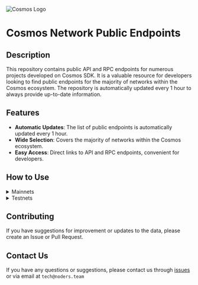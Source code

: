 ![Cosmos Logo](https://github.com/nodersteam/picture/blob/main/%D0%A1%D0%BD%D0%B8%D0%BC%D0%BE%D0%BA%20%D1%8D%D0%BA%D1%80%D0%B0%D0%BD%D0%B0%202023-07-19%20105624.png?raw=true)

# Cosmos Network Public Endpoints

## Description

This repository contains public API and RPC endpoints for numerous projects developed on Cosmos SDK. It is a valuable resource for developers looking to find public endpoints for the majority of networks within the Cosmos ecosystem. The repository is automatically updated every 1 hour to always provide up-to-date information.

## Features

- **Automatic Updates**: The list of public endpoints is automatically updated every 1 hour.
- **Wide Selection**: Covers the majority of networks within the Cosmos ecosystem.
- **Easy Access**: Direct links to API and RPC endpoints, convenient for developers.

## How to Use

<details>
  <summary>Mainnets</summary>
  
  Simply browse the mainnets section to find the public endpoints you need for main networks.

<!-- START_MAINNET -->
<details>
<summary>AssetMantle</summary>

- Moniker: **yieldmos-mantle-1**
- Latest block: **7028788**
- RPC: **65.108.235.36:18657**
- TxIndex: **on**

---

- Moniker: **yieldmos-mantle-1**
- Latest block: **7028788**
- RPC: **65.108.235.36:18657**
- TxIndex: **on**

---

- Moniker: **2xStake.com**
- Latest block: **7028788**
- RPC: **65.108.135.212:26657**
- TxIndex: **on**
- API: **65.108.135.212:1317**

---

- Moniker: **ECO Stake**
- Latest block: **7028788**
- RPC: **65.108.137.22:26657**
- TxIndex: **on**
- API: **65.108.137.22:1317**

---

- Moniker: **PBS**
- Latest block: **7028788**
- RPC: **62.171.182.242:23657**
- TxIndex: **on**
- API: **62.171.182.242:1313**

---

</details>

<details>
<summary>Bitsong</summary>

- Moniker: **RAMZES**
- Latest block: **12669047**
- RPC: **65.108.199.120:26657**
- TxIndex: **on**
- API: **65.108.199.120:1317**

---

- Moniker: **ProNodes**
- Latest block: **12669047**
- RPC: **65.108.238.163:26657**
- TxIndex: **on**
- API: **65.108.238.163:1317**

---

- Moniker: **cryptobtcbuyer**
- Latest block: **12669047**
- RPC: **185.252.232.74:26657**
- TxIndex: **off**
- API: **185.252.232.74:1317**

---

- Moniker: **freak12techno**
- Latest block: **12669047**
- RPC: **65.108.85.2:26657**
- TxIndex: **on**

---

- Moniker: **Stake&Relax Node**
- Latest block: **12669047**
- RPC: **109.123.242.163:50007**
- TxIndex: **on**

---

</details>

<details>
<summary>CosmosHub</summary>

- Moniker: **uGaenn-cosmos-relayer**
- Latest block: **16521708**
- RPC: **95.216.16.205:14957**
- TxIndex: **on**

---

- Moniker: **BRAND-cosmos-main**
- Latest block: **16521708**
- RPC: **85.10.197.58:14957**
- TxIndex: **on**

---

- Moniker: **gaia**
- Latest block: **16521708**
- RPC: **138.201.220.51:26677**
- TxIndex: **on**

---

- Moniker: **cbd8h63je8haklvb9770**
- Latest block: **16521708**
- RPC: **74.118.143.189:26657**
- TxIndex: **on**

---

- Moniker: **cbd91sc80fg04ahd7rmg**
- Latest block: **16521708**
- RPC: **204.16.241.207:26657**
- TxIndex: **on**

---

- Moniker: **aws-sgp-g3-atom**
- Latest block: **16521708**
- RPC: **18.138.176.63:26657**
- TxIndex: **on**
- API: **18.138.176.63:1317**

---

- Moniker: **o21bsao91**
- Latest block: **16521708**
- RPC: **95.216.114.244:26657**
- TxIndex: **off**

---

- Moniker: **jbn23dkmi3**
- Latest block: **16521708**
- RPC: **65.109.20.60:26657**
- TxIndex: **on**

---

- Moniker: **harry-smith**
- Latest block: **16521708**
- RPC: **65.21.94.45:47757**
- TxIndex: **on**
- API: **65.21.94.45:1327**

---

- Moniker: **LiverRaveN**
- Latest block: **16521708**
- RPC: **142.132.199.236:26657**
- TxIndex: **on**
- API: **142.132.199.236:1317**

---

- Moniker: **98hntjbunjvs**
- Latest block: **16521708**
- RPC: **93.159.130.8:26657**
- TxIndex: **on**

---

- Moniker: **s3**
- Latest block: **16521709**
- RPC: **178.18.249.59:26657**
- TxIndex: **on**

---

- Moniker: **DELIGHT**
- Latest block: **16521709**
- RPC: **158.247.202.33:26657**
- TxIndex: **on**

---

</details>

<details>
<summary>Meme</summary>

- Moniker: **AlxVoy**
- Latest block: **7135139**
- RPC: **65.109.28.177:26737**
- TxIndex: **off**

---

- Moniker: **AlxVoy**
- Latest block: **7135139**
- RPC: **65.109.28.177:26737**
- TxIndex: **off**

---

- Moniker: **entropic.nodes**
- Latest block: **7135139**
- RPC: **173.212.220.98:26657**
- TxIndex: **on**

---

- Moniker: **rpc5**
- Latest block: **7135139**
- RPC: **165.140.242.34:26657**
- TxIndex: **on**
- API: **165.140.242.34:1317**

---

- Moniker: **RPC4**
- Latest block: **7135139**
- RPC: **205.209.120.105:26657**
- TxIndex: **on**
- API: **205.209.120.105:1317**

---

- Moniker: **MEMEFoundation-hk**
- Latest block: **7135139**
- RPC: **103.19.25.140:26657**
- TxIndex: **on**
- API: **103.19.25.140:1317**

---

- Moniker: **rpc6**
- Latest block: **7135139**
- RPC: **103.19.25.141:26657**
- TxIndex: **on**
- API: **103.19.25.141:1317**

---

- Moniker: **yieldmos-meme**
- Latest block: **7135139**
- RPC: **65.109.35.50:27657**
- TxIndex: **on**

---

- Moniker: **yieldmos-meme**
- Latest block: **7135139**
- RPC: **65.109.35.50:27657**
- TxIndex: **on**

---

</details>

<details>
<summary>Sifchain</summary>

- Moniker: **vchain**
- Latest block: **13301821**
- RPC: **188.166.241.167:26657**
- TxIndex: **off**
- API: **188.166.241.167:1317**

---

- Moniker: **vchain**
- Latest block: **13301821**
- RPC: **188.166.241.167:26657**
- TxIndex: **off**
- API: **188.166.241.167:1317**

---

</details>

<details>
<summary>Archway</summary>

- Moniker: **ST-Server**
- Latest block: **564587**
- RPC: **65.108.75.174:44657**
- TxIndex: **on**

---

- Moniker: **Validatrium-rpc**
- Latest block: **564587**
- RPC: **135.181.58.28:27457**
- TxIndex: **on**

---

- Moniker: **L0vd.com | RPC**
- Latest block: **564587**
- RPC: **65.109.33.48:26657**
- TxIndex: **on**

---

- Moniker: **arcareade**
- Latest block: **564587**
- RPC: **5.9.23.47:26657**
- TxIndex: **on**
- API: **5.9.23.47:1317**

---

- Moniker: **jabbey**
- Latest block: **525000**
- RPC: **89.116.27.24:27257**
- TxIndex: **on**

---

- Moniker: **devenueee**
- Latest block: **564587**
- RPC: **131.153.202.81:54657**
- TxIndex: **off**
- API: **131.153.202.81:1317**

---

- Moniker: **arcallowance2kr**
- Latest block: **564587**
- RPC: **125.131.181.24:26657**
- TxIndex: **on**
- API: **125.131.181.24:1317**

---

- Moniker: **PBM**
- Latest block: **564587**
- RPC: **95.165.149.94:22657**
- TxIndex: **on**

---

- Moniker: **arcallowance1kr**
- Latest block: **564587**
- RPC: **125.131.181.23:26657**
- TxIndex: **on**
- API: **125.131.181.23:1317**

---

- Moniker: **UTSA_guide**
- Latest block: **564587**
- RPC: **174.138.180.190:56657**
- TxIndex: **on**
- API: **174.138.180.190:1327**

---

</details>

<details>
<summary>Canto</summary>

- Moniker: **node**
- Latest block: **5479104**
- RPC: **65.108.75.107:16657**
- TxIndex: **on**

---

- Moniker: **node**
- Latest block: **5479104**
- RPC: **65.108.141.109:16657**
- TxIndex: **on**
- API: **65.108.141.109:1317**

---

- Moniker: **MantiCore**
- Latest block: **0**
- RPC: **65.21.133.125:27657**
- TxIndex: **on**
- API: **65.21.133.125:1317**

---

- Moniker: **MantiCore**
- Latest block: **0**
- RPC: **65.21.133.125:27657**
- TxIndex: **on**
- API: **65.21.133.125:1317**

---

- Moniker: **moodman**
- Latest block: **5479104**
- RPC: **65.109.65.210:29657**
- TxIndex: **off**

---

- Moniker: **Cardex**
- Latest block: **5479104**
- RPC: **185.229.119.216:26657**
- TxIndex: **off**

---

- Moniker: **canto**
- Latest block: **5479104**
- RPC: **138.201.85.176:26677**
- TxIndex: **on**

---

- Moniker: **Cardex**
- Latest block: **5479104**
- RPC: **185.229.119.216:26657**
- TxIndex: **off**

---

- Moniker: **canto**
- Latest block: **5479104**
- RPC: **138.201.85.176:26677**
- TxIndex: **on**

---

- Moniker: **74891e7b0a7c**
- Latest block: **5479104**
- RPC: **142.93.47.206:26657**
- TxIndex: **on**

---

- Moniker: **node**
- Latest block: **5479104**
- RPC: **66.172.36.134:51657**
- TxIndex: **on**

---

- Moniker: **node**
- Latest block: **5479104**
- RPC: **66.172.36.136:51657**
- TxIndex: **on**

---

</details>

<details>
<summary>Cryptoorg</summary>

- Moniker: **BRAND-cryptocom-relayer**
- Latest block: **12935935**
- RPC: **5.9.99.172:20257**
- TxIndex: **on**

---

- Moniker: **scooby3**
- Latest block: **11945422**
- RPC: **75.119.135.156:26657**
- TxIndex: **on**

---

- Moniker: **yieldmos**
- Latest block: **12935935**
- RPC: **65.109.35.50:12657**
- TxIndex: **on**

---

- Moniker: **yieldmos**
- Latest block: **12935935**
- RPC: **65.109.35.50:12657**
- TxIndex: **on**

---

- Moniker: **Stakely**
- Latest block: **12935935**
- RPC: **65.108.142.81:26671**
- TxIndex: **on**
- API: **65.108.142.81:1321**

---

- Moniker: **UbikCapital**
- Latest block: **12935935**
- RPC: **161.97.115.61:26657**
- TxIndex: **off**

---

</details>

<details>
<summary>Injective</summary>

- Moniker: **BRAND-injective-relayer**
- Latest block: **41454227**
- RPC: **85.10.197.58:14357**
- TxIndex: **on**

---

- Moniker: **BRAND-injective-relayer**
- Latest block: **41454227**
- RPC: **85.10.197.58:14357**
- TxIndex: **on**

---

- Moniker: **BRAND-injective-relayer**
- Latest block: **41454227**
- RPC: **85.10.197.58:14357**
- TxIndex: **on**

---

- Moniker: **mainnet-staging-archival-node-0**
- Latest block: **41454227**
- RPC: **162.55.103.170:26657**
- TxIndex: **on**

---

- Moniker: **p2p-injective-2**
- Latest block: **41454227**
- RPC: **43.157.62.64:26657**
- TxIndex: **on**

---

- Moniker: **inj603000**
- Latest block: **41454227**
- RPC: **37.187.79.59:26657**
- TxIndex: **off**

---

- Moniker: **injective**
- Latest block: **41454227**
- RPC: **176.9.147.146:36657**
- TxIndex: **on**
- API: **176.9.147.146:1317**

---

- Moniker: **mainnet-products-0**
- Latest block: **41454227**
- RPC: **15.235.87.154:26657**
- TxIndex: **on**

---

- Moniker: **tienthuattoan**
- Latest block: **41453867**
- RPC: **209.182.237.121:26657**
- TxIndex: **off**

---

- Moniker: **mainnet-products-1**
- Latest block: **41454227**
- RPC: **57.128.74.138:26657**
- TxIndex: **on**

---

- Moniker: **injective**
- Latest block: **41454227**
- RPC: **198.244.179.173:26657**
- TxIndex: **on**

---

- Moniker: **injective**
- Latest block: **41454227**
- RPC: **15.235.86.222:26657**
- TxIndex: **on**

---

- Moniker: **mainnet-node-2**
- Latest block: **41454227**
- RPC: **15.204.208.167:26657**
- TxIndex: **on**

---

- Moniker: **injective**
- Latest block: **41454227**
- RPC: **15.204.206.127:26657**
- TxIndex: **on**

---

- Moniker: **injective**
- Latest block: **41454227**
- RPC: **15.204.206.103:26657**
- TxIndex: **on**

---

- Moniker: **injective**
- Latest block: **41454227**
- RPC: **148.113.153.117:26657**
- TxIndex: **on**

---

- Moniker: **injective**
- Latest block: **41454227**
- RPC: **148.113.153.117:26657**
- TxIndex: **on**

---

- Moniker: **injective**
- Latest block: **39541080**
- RPC: **23.88.5.151:26657**
- TxIndex: **on**

---

- Moniker: **mainnet-node-3**
- Latest block: **41454227**
- RPC: **51.81.221.159:26657**
- TxIndex: **on**

---

</details>

<details>
<summary>Lum</summary>

- Moniker: **ELZ-02**
- Latest block: **8785969**
- RPC: **176.57.150.227:26657**
- TxIndex: **off**

---

- Moniker: **sentry-1**
- Latest block: **8785969**
- RPC: **51.15.142.113:26657**
- TxIndex: **off**

---

- Moniker: **sentry-0**
- Latest block: **8785969**
- RPC: **163.172.173.147:26657**
- TxIndex: **off**

---

- Moniker: **public-node-0**
- Latest block: **8785969**
- RPC: **51.158.111.136:26657**
- TxIndex: **on**
- API: **51.158.111.136:1317**

---

- Moniker: **public-node-1**
- Latest block: **8785969**
- RPC: **212.47.250.217:26657**
- TxIndex: **on**
- API: **212.47.250.217:1317**

---

</details>

<details>
<summary>Nois</summary>

- Moniker: **Nodejumper**
- Latest block: **4965897**
- RPC: **65.109.95.26:27657**
- TxIndex: **on**

---

- Moniker: **L0vd.com | RPC**
- Latest block: **4965897**
- RPC: **65.109.33.48:13657**
- TxIndex: **on**

---

- Moniker: **STAVR**
- Latest block: **4965897**
- RPC: **65.109.92.240:40137**
- TxIndex: **on**

---

- Moniker: **NakoTurk**
- Latest block: **4965897**
- RPC: **31.220.87.206:51657**
- TxIndex: **on**

---

- Moniker: **STAVR-Service**
- Latest block: **4964810**
- RPC: **88.99.164.158:40137**
- TxIndex: **on**
- API: **88.99.164.158:1317**

---

- Moniker: **Except**
- Latest block: **4965897**
- RPC: **5.189.157.124:21657**
- TxIndex: **off**

---

- Moniker: **terlia**
- Latest block: **4965897**
- RPC: **88.198.18.88:32657**
- TxIndex: **on**

---

- Moniker: **nodera**
- Latest block: **4965897**
- RPC: **136.243.147.235:32657**
- TxIndex: **on**

---

- Moniker: **MAHOF**
- Latest block: **4965897**
- RPC: **95.70.184.178:29657**
- TxIndex: **on**

---

- Moniker: **MAHOF**
- Latest block: **4965897**
- RPC: **95.70.184.178:29657**
- TxIndex: **on**

---

- Moniker: **UTSA_guide**
- Latest block: **4965897**
- RPC: **174.138.180.190:61457**
- TxIndex: **on**
- API: **174.138.180.190:1317**

---

- Moniker: **linamr**
- Latest block: **4965897**
- RPC: **51.79.77.103:36657**
- TxIndex: **on**

---

</details>

<details>
<summary>Osmosis</summary>

- Moniker: **AlxVoy**
- Latest block: **10942569**
- RPC: **65.109.93.152:38657**
- TxIndex: **on**

---

- Moniker: **STAVR-IBC**
- Latest block: **10942569**
- RPC: **65.108.230.113:26657**
- TxIndex: **on**
- API: **65.108.230.113:1317**

---

- Moniker: **rebot-bada**
- Latest block: **10942569**
- RPC: **65.108.204.56:26657**
- TxIndex: **on**
- API: **65.108.204.56:1317**

---

- Moniker: **STAVR-IBC**
- Latest block: **10942569**
- RPC: **65.108.230.113:26657**
- TxIndex: **on**
- API: **65.108.230.113:1317**

---

- Moniker: **BRAND-osmosis-relayer**
- Latest block: **10942569**
- RPC: **85.10.197.58:12557**
- TxIndex: **on**

---

- Moniker: **Blackhox**
- Latest block: **10942569**
- RPC: **142.132.248.253:27657**
- TxIndex: **on**

---

- Moniker: **RAMZES**
- Latest block: **10942016**
- RPC: **80.76.43.63:26657**
- TxIndex: **on**
- API: **80.76.43.63:1317**

---

- Moniker: **sssssssssssssssss4**
- Latest block: **10942569**
- RPC: **144.76.82.52:26657**
- TxIndex: **on**
- API: **144.76.82.52:1317**

---

- Moniker: **cbmk93o0ivsupsnju960**
- Latest block: **10942569**
- RPC: **141.98.217.102:26657**
- TxIndex: **on**

---

- Moniker: **cbmk93o0ivsupsnju960**
- Latest block: **10942569**
- RPC: **141.98.217.102:26657**
- TxIndex: **on**

---

- Moniker: **osmorpc**
- Latest block: **10942569**
- RPC: **193.34.212.166:27657**
- TxIndex: **on**
- API: **193.34.212.166:1317**

---

- Moniker: **cryptech**
- Latest block: **10942569**
- RPC: **185.144.99.37:26657**
- TxIndex: **on**

---

- Moniker: **cbmk8mg0ivsupsnju950**
- Latest block: **10942569**
- RPC: **141.98.219.104:26657**
- TxIndex: **on**

---

- Moniker: **cbmk8mg0ivsupsnju950**
- Latest block: **10942569**
- RPC: **141.98.219.104:26657**
- TxIndex: **on**

---

- Moniker: **mahof**
- Latest block: **10942569**
- RPC: **207.244.232.190:26657**
- TxIndex: **on**

---

- Moniker: **node**
- Latest block: **10942569**
- RPC: **66.172.36.139:36657**
- TxIndex: **on**

---

- Moniker: **node**
- Latest block: **10942569**
- RPC: **66.172.36.140:36657**
- TxIndex: **on**

---

- Moniker: **test**
- Latest block: **6246000**
- RPC: **23.82.88.133:26657**
- TxIndex: **on**

---

- Moniker: **Staketab-snap**
- Latest block: **10942569**
- RPC: **65.21.91.99:16957**
- TxIndex: **off**
- API: **65.21.91.99:1318**

---

- Moniker: **osmosis**
- Latest block: **10937645**
- RPC: **65.109.20.216:26657**
- TxIndex: **on**
- API: **65.109.20.216:1317**

---

- Moniker: **osmosis**
- Latest block: **10937645**
- RPC: **65.109.20.216:26657**
- TxIndex: **on**
- API: **65.109.20.216:1317**

---

- Moniker: **osmosis**
- Latest block: **10937645**
- RPC: **65.109.20.216:26657**
- TxIndex: **on**
- API: **65.109.20.216:1317**

---

- Moniker: **xxxxxxxxxxxxxxxxxxx**
- Latest block: **10942569**
- RPC: **65.108.142.81:26680**
- TxIndex: **on**
- API: **65.108.142.81:1321**

---

- Moniker: **node**
- Latest block: **10942569**
- RPC: **176.9.158.219:41057**
- TxIndex: **on**

---

- Moniker: **LiveRaveN**
- Latest block: **10942569**
- RPC: **142.132.199.236:28657**
- TxIndex: **on**
- API: **142.132.199.236:1317**

---

- Moniker: **node**
- Latest block: **10942569**
- RPC: **100.26.5.185:26657**
- TxIndex: **on**
- API: **100.26.5.185:1317**

---

- Moniker: **AutonomyNetwork**
- Latest block: **10942569**
- RPC: **13.250.19.234:26657**
- TxIndex: **on**
- API: **13.250.19.234:1317**

---

- Moniker: **osmosis-archive-osmosis-1-a**
- Latest block: **10942569**
- RPC: **15.164.13.43:26657**
- TxIndex: **on**
- API: **15.164.13.43:1317**

---

- Moniker: **osmosis-archive-osmosis-1-a**
- Latest block: **10942569**
- RPC: **15.164.13.43:26657**
- TxIndex: **on**
- API: **15.164.13.43:1317**

---

</details>

<details>
<summary>Teritori</summary>

- Moniker: **AlxVoy**
- Latest block: **4653663**
- RPC: **65.109.93.152:26797**
- TxIndex: **on**

---

- Moniker: **node**
- Latest block: **4653663**
- RPC: **65.108.75.107:15657**
- TxIndex: **on**

---

- Moniker: **node**
- Latest block: **4653663**
- RPC: **65.108.141.109:15657**
- TxIndex: **on**
- API: **65.108.141.109:1317**

---

- Moniker: **Hermes**
- Latest block: **4653663**
- RPC: **65.108.70.119:27657**
- TxIndex: **on**

---

- Moniker: **geonodes**
- Latest block: **4653663**
- RPC: **75.119.146.181:19657**
- TxIndex: **on**

---

- Moniker: **cyberG**
- Latest block: **4653663**
- RPC: **141.95.65.26:27737**
- TxIndex: **off**

---

- Moniker: **chaos-01**
- Latest block: **4653663**
- RPC: **54.36.62.225:13657**
- TxIndex: **on**

---

- Moniker: **UTSA_guide**
- Latest block: **4653663**
- RPC: **174.138.180.190:36657**
- TxIndex: **on**
- API: **174.138.180.190:1317**

---

</details>

<details>
<summary>Empower</summary>

- Moniker: **STAVR-Service**
- Latest block: **678393**
- RPC: **65.108.230.113:22057**
- TxIndex: **on**
- API: **65.108.230.113:1317**

---

- Moniker: **STAVR-Service**
- Latest block: **678393**
- RPC: **65.108.230.113:22057**
- TxIndex: **on**
- API: **65.108.230.113:1317**

---

- Moniker: **Validatrium-rpc**
- Latest block: **678393**
- RPC: **135.181.58.28:22357**
- TxIndex: **on**

---

- Moniker: **yldmsempower**
- Latest block: **678393**
- RPC: **142.132.157.153:17457**
- TxIndex: **on**

---

- Moniker: **Sr20de**
- Latest block: **678393**
- RPC: **130.255.170.151:36657**
- TxIndex: **off**

---

- Moniker: **Moonbridge**
- Latest block: **678393**
- RPC: **95.214.52.157:15157**
- TxIndex: **off**

---

- Moniker: **BonyNode**
- Latest block: **678393**
- RPC: **185.188.249.46:16657**
- TxIndex: **off**

---

- Moniker: **BlockHunt**
- Latest block: **678393**
- RPC: **195.3.223.182:15257**
- TxIndex: **off**

---

- Moniker: **ams-rpc**
- Latest block: **678393**
- RPC: **161.97.82.203:31657**
- TxIndex: **on**
- API: **161.97.82.203:1319**

---

- Moniker: **node**
- Latest block: **678393**
- RPC: **62.210.173.13:26657**
- TxIndex: **on**
- API: **62.210.173.13:1317**

---

</details>

<details>
<summary>Evmos</summary>

- Moniker: **evmos-node**
- Latest block: **15174430**
- RPC: **65.108.14.79:26657**
- TxIndex: **on**
- API: **65.108.14.79:1317**

---

- Moniker: **BRAND-evmos-relayer**
- Latest block: **15138725**
- RPC: **213.239.213.142:13457**
- TxIndex: **on**

---

- Moniker: **bd-evmos-mainnet-state-sync-eu-01**
- Latest block: **15174430**
- RPC: **74.118.143.77:26657**
- TxIndex: **on**

---

- Moniker: **ams**
- Latest block: **15168856**
- RPC: **185.16.38.122:16657**
- TxIndex: **off**

---

- Moniker: **bd-evmos-mainnet-state-sync-eu-01**
- Latest block: **15174430**
- RPC: **74.118.143.77:26657**
- TxIndex: **on**

---

- Moniker: **SWU**
- Latest block: **15174430**
- RPC: **5.9.87.216:45557**
- TxIndex: **on**
- API: **5.9.87.216:1311**

---

- Moniker: **bd-evmos-mainnet-state-sync-us-01**
- Latest block: **15174430**
- RPC: **204.16.242.187:26657**
- TxIndex: **on**

---

- Moniker: **bhcreovh**
- Latest block: **15174430**
- RPC: **135.125.189.180:26657**
- TxIndex: **on**
- API: **135.125.189.180:1317**

---

- Moniker: **tedycrpto**
- Latest block: **15174430**
- RPC: **146.59.252.208:26657**
- TxIndex: **on**
- API: **146.59.252.208:1317**

---

- Moniker: **mefn1**
- Latest block: **15174430**
- RPC: **62.171.184.44:26657**
- TxIndex: **on**
- API: **62.171.184.44:1317**

---

- Moniker: **tedycrpto**
- Latest block: **15174430**
- RPC: **146.59.252.208:26657**
- TxIndex: **on**
- API: **146.59.252.208:1317**

---

- Moniker: **Validatus**
- Latest block: **15093586**
- RPC: **85.239.233.59:2001**
- TxIndex: **off**

---

</details>

<details>
<summary>Gitopia</summary>

- Moniker: **STAVR-Service**
- Latest block: **4269713**
- RPC: **65.108.230.113:51057**
- TxIndex: **off**
- API: **65.108.230.113:1317**

---

- Moniker: **L0vd.com | RPC**
- Latest block: **4269713**
- RPC: **65.109.33.48:22657**
- TxIndex: **on**

---

- Moniker: **tarabukinivan**
- Latest block: **4269713**
- RPC: **188.40.106.246:60557**
- TxIndex: **off**

---

- Moniker: **UTSA_guide**
- Latest block: **4269713**
- RPC: **174.138.180.190:46657**
- TxIndex: **on**
- API: **174.138.180.190:1327**

---

- Moniker: **archebald**
- Latest block: **4269713**
- RPC: **5.161.227.108:26657**
- TxIndex: **off**

---

- Moniker: **archebald**
- Latest block: **4269713**
- RPC: **5.161.227.108:26657**
- TxIndex: **off**

---

</details>

<details>
<summary>MarsProtocol</summary>

- Moniker: **witval**
- Latest block: **2850455**
- RPC: **159.223.55.135:26657**
- TxIndex: **on**

---

</details>

<details>
<summary>Migaloo</summary>

- Moniker: **USArmy**
- Latest block: **2682887**
- RPC: **51.89.155.2:23657**
- TxIndex: **on**
- API: **51.89.155.2:1317**

---

- Moniker: **ww-archive**
- Latest block: **2682887**
- RPC: **23.227.185.210:26657**
- TxIndex: **on**
- API: **23.227.185.210:1317**

---

- Moniker: **wpsprim**
- Latest block: **2682887**
- RPC: **116.202.143.93:26657**
- TxIndex: **on**
- API: **116.202.143.93:1317**

---

</details>

<details>
<summary>Nolus</summary>

- Moniker: **RAMZES**
- Latest block: **1190683**
- RPC: **65.108.199.120:35457**
- TxIndex: **on**
- API: **65.108.199.120:1327**

---

- Moniker: **BRAND-nolus-relayer**
- Latest block: **1190683**
- RPC: **5.9.99.172:19757**
- TxIndex: **on**

---

</details>

<details>
<summary>ComposableFinance</summary>

- Moniker: **L0vd.com | RPC**
- Latest block: **995765**
- RPC: **65.109.33.48:23657**
- TxIndex: **on**

---

- Moniker: **L0vd.com**
- Latest block: **995765**
- RPC: **95.216.39.183:10657**
- TxIndex: **on**
- API: **95.216.39.183:1317**

---

- Moniker: **Kyn**
- Latest block: **995765**
- RPC: **5.9.61.78:14657**
- TxIndex: **on**

---

- Moniker: **Moonbridge**
- Latest block: **995765**
- RPC: **95.214.52.157:15057**
- TxIndex: **off**

---

- Moniker: **Sr20de**
- Latest block: **995765**
- RPC: **46.17.250.43:46657**
- TxIndex: **on**

---

- Moniker: **Kynraze**
- Latest block: **995765**
- RPC: **192.99.160.197:14657**
- TxIndex: **off**
- API: **192.99.160.197:1317**

---

- Moniker: **kjgno2uht93**
- Latest block: **995765**
- RPC: **93.159.130.4:36657**
- TxIndex: **on**

---

- Moniker: **tRDM**
- Latest block: **995765**
- RPC: **88.198.18.88:40657**
- TxIndex: **on**

---

</details>

<details>
<summary>GravityBridge</summary>

- Moniker: **Pro-Nodes_RPC**
- Latest block: **8007482**
- RPC: **135.181.73.170:26857**
- TxIndex: **on**

---

- Moniker: **BRAND-gravity-relayer**
- Latest block: **8007482**
- RPC: **213.239.213.142:14257**
- TxIndex: **on**

---

- Moniker: **BRAND-gravity-relayer**
- Latest block: **8007482**
- RPC: **213.239.213.142:14257**
- TxIndex: **on**

---

- Moniker: **amhost-2**
- Latest block: **8007482**
- RPC: **93.186.201.171:26657**
- TxIndex: **on**

---

- Moniker: **vmi880266.contaboserver.net**
- Latest block: **8007482**
- RPC: **194.147.58.224:26657**
- TxIndex: **on**

---

- Moniker: **amhost | seed node 01**
- Latest block: **8003673**
- RPC: **95.211.103.175:26657**
- TxIndex: **off**

---

- Moniker: **node**
- Latest block: **8007482**
- RPC: **5.9.106.214:26657**
- TxIndex: **on**
- API: **5.9.106.214:1317**

---

- Moniker: **3ventures.io | autocompound via reStake**
- Latest block: **8007482**
- RPC: **173.249.41.78:26657**
- TxIndex: **on**

---

- Moniker: **maxfoton**
- Latest block: **8007482**
- RPC: **46.8.220.127:26657**
- TxIndex: **off**

---

- Moniker: **qubelabs**
- Latest block: **8007482**
- RPC: **195.201.202.39:26657**
- TxIndex: **on**

---

- Moniker: **qubelabs**
- Latest block: **8007482**
- RPC: **195.201.202.39:26657**
- TxIndex: **on**

---

- Moniker: **amhost-2**
- Latest block: **8007482**
- RPC: **51.79.20.76:26657**
- TxIndex: **on**

---

- Moniker: **node**
- Latest block: **8007482**
- RPC: **66.172.36.133:12657**
- TxIndex: **on**

---

- Moniker: **test**
- Latest block: **7963660**
- RPC: **65.19.136.133:26657**
- TxIndex: **on**
- API: **65.19.136.133:1317**

---

- Moniker: **test**
- Latest block: **7963660**
- RPC: **65.19.136.133:26657**
- TxIndex: **on**
- API: **65.19.136.133:1317**

---

- Moniker: **Teku**
- Latest block: **8007482**
- RPC: **65.108.109.103:11657**
- TxIndex: **off**

---

- Moniker: **Staketab-Snap**
- Latest block: **8007472**
- RPC: **65.21.91.99:26777**
- TxIndex: **off**
- API: **65.21.91.99:1321**

---

- Moniker: **tmp98iuj**
- Latest block: **7931631**
- RPC: **93.159.130.6:36657**
- TxIndex: **off**

---

- Moniker: **mymoniker**
- Latest block: **8007482**
- RPC: **172.104.202.149:26657**
- TxIndex: **on**

---

- Moniker: **ramuchi.tech**
- Latest block: **8007482**
- RPC: **142.132.202.86:36657**
- TxIndex: **on**
- API: **142.132.202.86:1320**

---

- Moniker: **blockscape-seed**
- Latest block: **8007482**
- RPC: **18.198.207.118:26657**
- TxIndex: **on**
- API: **18.198.207.118:1317**

---

- Moniker: **thosmos**
- Latest block: **8007482**
- RPC: **74.208.108.68:26657**
- TxIndex: **on**

---

- Moniker: **thosmos**
- Latest block: **8007482**
- RPC: **74.208.108.68:26657**
- TxIndex: **on**

---

</details>

<details>
<summary>Juno</summary>

- Moniker: **BRAND-juno-relayer**
- Latest block: **9532878**
- RPC: **213.239.213.142:12657**
- TxIndex: **on**

---

- Moniker: **nRide.com Validator**
- Latest block: **9532878**
- RPC: **212.227.160.56:26657**
- TxIndex: **on**

---

- Moniker: **Wetez-rpc2**
- Latest block: **9481382**
- RPC: **142.132.197.103:46657**
- TxIndex: **on**

---

- Moniker: **dimi**
- Latest block: **2578097**
- RPC: **78.46.88.98:26657**
- TxIndex: **on**

---

- Moniker: **Wetez-rpc1**
- Latest block: **9481382**
- RPC: **142.132.193.186:46657**
- TxIndex: **on**
- API: **142.132.193.186:1317**

---

- Moniker: **STAVR-Service**
- Latest block: **9532878**
- RPC: **88.99.164.158:1067**
- TxIndex: **on**
- API: **88.99.164.158:1317**

---

- Moniker: **rpc-8**
- Latest block: **9532878**
- RPC: **141.94.195.104:26657**
- TxIndex: **on**

---

- Moniker: **rpc-8**
- Latest block: **9532878**
- RPC: **141.94.195.104:26657**
- TxIndex: **on**

---

- Moniker: **rpc-8**
- Latest block: **9532878**
- RPC: **141.94.195.104:26657**
- TxIndex: **on**

---

- Moniker: **rpc-8**
- Latest block: **9532878**
- RPC: **141.94.195.104:26657**
- TxIndex: **on**

---

- Moniker: **node**
- Latest block: **9532878**
- RPC: **66.172.36.140:11657**
- TxIndex: **on**

---

- Moniker: **node**
- Latest block: **9532878**
- RPC: **66.172.36.139:11657**
- TxIndex: **on**

---

- Moniker: **daodao_indexer**
- Latest block: **9532878**
- RPC: **137.184.116.66:26657**
- TxIndex: **on**

---

- Moniker: **rpc-3**
- Latest block: **9532878**
- RPC: **135.181.1.44:26657**
- TxIndex: **on**

---

- Moniker: **ZenChainLabs-RPC**
- Latest block: **9532878**
- RPC: **135.181.5.176:26657**
- TxIndex: **on**

---

- Moniker: **moneymoney**
- Latest block: **9532878**
- RPC: **142.132.248.214:52257**
- TxIndex: **on**
- API: **142.132.248.214:1319**

---

- Moniker: **myrpc**
- Latest block: **9532878**
- RPC: **176.9.139.74:36657**
- TxIndex: **on**
- API: **176.9.139.74:1314**

---

- Moniker: **Stake&Relax-juno-main**
- Latest block: **9532878**
- RPC: **194.163.172.115:12657**
- TxIndex: **on**

---

- Moniker: **LiveRaveN**
- Latest block: **9532878**
- RPC: **23.88.5.169:20657**
- TxIndex: **on**

---

- Moniker: **tedcrypto**
- Latest block: **9532878**
- RPC: **51.89.233.105:26657**
- TxIndex: **on**

---

- Moniker: **moneymoney**
- Latest block: **9532878**
- RPC: **198.244.229.100:52257**
- TxIndex: **off**

---

</details>

<details>
<summary>Sommelier</summary>

- Moniker: **BRAND-sommelier-relayer**
- Latest block: **10291858**
- RPC: **5.9.99.172:14157**
- TxIndex: **on**

---

- Moniker: **BRAND-sommelier-relayer**
- Latest block: **10291858**
- RPC: **5.9.99.172:14157**
- TxIndex: **on**

---

- Moniker: **BRAND-sommelier-relayer**
- Latest block: **10291858**
- RPC: **5.9.99.172:14157**
- TxIndex: **on**

---

- Moniker: **Stakewolle**
- Latest block: **10291858**
- RPC: **148.113.6.121:34657**
- TxIndex: **off**

---

</details>

<details>
<summary>Aura</summary>

- Moniker: **AlxVoy**
- Latest block: **2206259**
- RPC: **65.109.93.152:34657**
- TxIndex: **on**

---

- Moniker: **node**
- Latest block: **2206259**
- RPC: **65.108.141.109:54657**
- TxIndex: **on**
- API: **65.108.141.109:1317**

---

- Moniker: **node**
- Latest block: **2206259**
- RPC: **148.251.88.145:10457**
- TxIndex: **on**

---

- Moniker: **vidulum.app**
- Latest block: **2206259**
- RPC: **208.77.197.83:27657**
- TxIndex: **on**

---

- Moniker: **Staketab-snap**
- Latest block: **2206259**
- RPC: **65.108.195.29:51657**
- TxIndex: **off**
- API: **65.108.195.29:1318**

---

- Moniker: **ramuchi.tech**
- Latest block: **2206259**
- RPC: **142.132.202.86:30001**
- TxIndex: **on**
- API: **142.132.202.86:1325**

---

- Moniker: **UTSA_guide**
- Latest block: **2206259**
- RPC: **174.138.180.190:60757**
- TxIndex: **on**
- API: **174.138.180.190:1327**

---

</details>

<details>
<summary>Kava</summary>

- Moniker: **kava-yieldmos-2**
- Latest block: **6007010**
- RPC: **65.108.235.36:23657**
- TxIndex: **on**

---

- Moniker: **kava-yieldmos-2**
- Latest block: **6007010**
- RPC: **65.108.235.36:23657**
- TxIndex: **on**

---

- Moniker: **StakeLab**
- Latest block: **6007010**
- RPC: **65.21.195.98:26667**
- TxIndex: **off**

---

- Moniker: **lets_node**
- Latest block: **6007010**
- RPC: **142.132.150.14:26657**
- TxIndex: **on**

---

- Moniker: **blocksunited-kava-validator**
- Latest block: **6007010**
- RPC: **51.81.185.118:26657**
- TxIndex: **off**

---

</details>

<details>
<summary>Kichain</summary>

- Moniker: **node**
- Latest block: **16489029**
- RPC: **85.10.193.142:26677**
- TxIndex: **on**

---

- Moniker: **AviaDoc_by_AVIAONE**
- Latest block: **16489029**
- RPC: **194.163.131.83:26677**
- TxIndex: **on**

---

- Moniker: **moonboom**
- Latest block: **16489029**
- RPC: **109.195.84.200:26657**
- TxIndex: **off**

---

</details>

<details>
<summary>Persistence</summary>

- Moniker: **AlxVoy**
- Latest block: **12684452**
- RPC: **65.109.28.177:26227**
- TxIndex: **on**

---

- Moniker: **AlxVoy**
- Latest block: **12684452**
- RPC: **65.109.28.177:26227**
- TxIndex: **on**

---

- Moniker: **yieldmos-xprt**
- Latest block: **12684452**
- RPC: **65.108.235.36:27657**
- TxIndex: **on**

---

- Moniker: **BRAND-persistence-relayer**
- Latest block: **12684452**
- RPC: **85.10.197.58:15457**
- TxIndex: **on**

---

- Moniker: **BRAND-persistence-relayer**
- Latest block: **12684452**
- RPC: **85.10.197.58:15457**
- TxIndex: **on**

---

- Moniker: **BRAND-persistence-relayer**
- Latest block: **12684452**
- RPC: **85.10.197.58:15457**
- TxIndex: **on**

---

- Moniker: **STC Capital Node02**
- Latest block: **12079900**
- RPC: **91.107.128.187:26657**
- TxIndex: **off**
- API: **91.107.128.187:1317**

---

- Moniker: **VaultRPC**
- Latest block: **12684452**
- RPC: **51.81.16.189:26657**
- TxIndex: **on**
- API: **51.81.16.189:1317**

---

- Moniker: **Monitor**
- Latest block: **12684452**
- RPC: **65.108.192.3:25657**
- TxIndex: **on**

---

- Moniker: **PBR**
- Latest block: **12684452**
- RPC: **135.181.183.212:25657**
- TxIndex: **on**

---

- Moniker: **Snap**
- Latest block: **12684452**
- RPC: **193.34.144.156:25657**
- TxIndex: **on**

---

- Moniker: **Validatus**
- Latest block: **12684452**
- RPC: **89.58.18.61:3001**
- TxIndex: **off**

---

- Moniker: **StakePool-rpc**
- Latest block: **12079900**
- RPC: **85.239.241.145:26667**
- TxIndex: **on**

---

</details>

<details>
<summary>Quicksilver</summary>

- Moniker: **Colinka**
- Latest block: **2149250**
- RPC: **85.10.198.171:26602**
- TxIndex: **on**

---

- Moniker: **BRAND-quicksilver-relayer**
- Latest block: **3205179**
- RPC: **85.10.197.58:11157**
- TxIndex: **on**

---

- Moniker: **nkbblocks**
- Latest block: **3205179**
- RPC: **46.4.121.72:26657**
- TxIndex: **on**

---

- Moniker: **mahof**
- Latest block: **3176534**
- RPC: **75.119.144.167:26657**
- TxIndex: **on**
- API: **75.119.144.167:1317**

---

- Moniker: **ams**
- Latest block: **3205179**
- RPC: **161.97.82.203:26257**
- TxIndex: **on**
- API: **161.97.82.203:1317**

---

- Moniker: **ams**
- Latest block: **3205179**
- RPC: **161.97.82.203:26257**
- TxIndex: **on**
- API: **161.97.82.203:1319**

---

- Moniker: **Staketab-snap**
- Latest block: **3205179**
- RPC: **65.108.195.29:31127**
- TxIndex: **off**
- API: **65.108.195.29:1318**

---

- Moniker: **RockawayX Infra**
- Latest block: **3205179**
- RPC: **82.100.58.115:26657**
- TxIndex: **on**

---

- Moniker: **UTSA_guide**
- Latest block: **3205179**
- RPC: **174.138.180.190:61157**
- TxIndex: **on**
- API: **174.138.180.190:1317**

---

</details>

<details>
<summary>Stargaze</summary>

- Moniker: **silent**
- Latest block: **9511291**
- RPC: **65.108.141.109:8657**
- TxIndex: **on**
- API: **65.108.141.109:1317**

---

- Moniker: **yieldmos-stars**
- Latest block: **9511291**
- RPC: **65.108.235.36:17657**
- TxIndex: **on**

---

- Moniker: **node**
- Latest block: **9511291**
- RPC: **65.108.75.107:8657**
- TxIndex: **on**

---

- Moniker: **BRAND-stargaze-relayer**
- Latest block: **9511291**
- RPC: **5.9.99.172:13757**
- TxIndex: **on**

---

- Moniker: **NakoTurk**
- Latest block: **9511290**
- RPC: **194.163.171.38:26657**
- TxIndex: **off**

---

- Moniker: **ramuchi.tech**
- Latest block: **9511291**
- RPC: **142.132.202.86:26657**
- TxIndex: **on**
- API: **142.132.202.86:1324**

---

</details>

<details>
<summary>Bitcanna</summary>

- Moniker: **L0vd.com | RPC**
- Latest block: **9838715**
- RPC: **65.109.33.48:17657**
- TxIndex: **on**

---

- Moniker: **STAVR-RPC**
- Latest block: **9838715**
- RPC: **88.99.164.158:21327**
- TxIndex: **on**
- API: **88.99.164.158:1317**

---

- Moniker: **vidulum.app**
- Latest block: **9838715**
- RPC: **208.77.197.82:31657**
- TxIndex: **on**

---

- Moniker: **Moniker**
- Latest block: **9838715**
- RPC: **95.216.242.82:36657**
- TxIndex: **on**

---

- Moniker: **bitcanna**
- Latest block: **9838715**
- RPC: **65.108.131.190:21957**
- TxIndex: **on**

---

- Moniker: **Stakely.io**
- Latest block: **9838715**
- RPC: **65.108.142.81:26683**
- TxIndex: **on**
- API: **65.108.142.81:1321**

---

- Moniker: **Mona**
- Latest block: **9838715**
- RPC: **65.108.192.3:29657**
- TxIndex: **on**

---

- Moniker: **Kannabia Seeds**
- Latest block: **9838715**
- RPC: **65.108.43.171:26657**
- TxIndex: **on**

---

- Moniker: **Stakely.io**
- Latest block: **9838715**
- RPC: **93.115.25.15:26657**
- TxIndex: **on**

---

- Moniker: **New_peer**
- Latest block: **9838715**
- RPC: **161.97.150.65:26657**
- TxIndex: **on**

---

- Moniker: **Paranorm**
- Latest block: **9838606**
- RPC: **193.34.144.156:26657**
- TxIndex: **on**

---

- Moniker: **New_peer**
- Latest block: **9838715**
- RPC: **154.12.232.8:26657**
- TxIndex: **on**

---

</details>

<details>
<summary>Crescent</summary>

- Moniker: **BRAND-crescent-relayer**
- Latest block: **7954253**
- RPC: **5.9.99.172:14557**
- TxIndex: **on**

---

- Moniker: **8932jirf7h83**
- Latest block: **7954253**
- RPC: **65.108.100.242:26657**
- TxIndex: **on**

---

- Moniker: **yieldmos**
- Latest block: **7954253**
- RPC: **65.109.35.50:15657**
- TxIndex: **on**

---

- Moniker: **yieldmos**
- Latest block: **7954253**
- RPC: **65.109.35.50:15657**
- TxIndex: **on**

---

</details>

<details>
<summary>Jackal</summary>

- Moniker: **nkbblocks**
- Latest block: **3897541**
- RPC: **65.109.61.114:37657**
- TxIndex: **on**

---

- Moniker: **nkbblocks**
- Latest block: **3897541**
- RPC: **65.109.116.57:13757**
- TxIndex: **on**

---

- Moniker: **RPC**
- Latest block: **3897541**
- RPC: **65.108.194.111:26657**
- TxIndex: **off**
- API: **65.108.194.111:1317**

---

- Moniker: **nkbblocks**
- Latest block: **3897541**
- RPC: **65.21.139.150:37657**
- TxIndex: **on**

---

- Moniker: **nkbblocks**
- Latest block: **3897541**
- RPC: **65.109.70.122:37657**
- TxIndex: **on**

---

- Moniker: **node**
- Latest block: **3897541**
- RPC: **65.108.141.109:18657**
- TxIndex: **on**
- API: **65.108.141.109:1317**

---

- Moniker: **ams**
- Latest block: **3897541**
- RPC: **65.108.44.149:23657**
- TxIndex: **on**

---

- Moniker: **Vagif**
- Latest block: **3897541**
- RPC: **94.130.137.122:33657**
- TxIndex: **off**

---

- Moniker: **YOUR_MONIKER_GOES_HERE**
- Latest block: **3897541**
- RPC: **85.190.254.14:13757**
- TxIndex: **on**

---

- Moniker: **YOUR_MONIKER_GOES_HERE**
- Latest block: **3897541**
- RPC: **85.190.254.14:13757**
- TxIndex: **on**

---

- Moniker: **YOUR_MONIKER_GOES_HERE**
- Latest block: **3897541**
- RPC: **85.190.254.14:13757**
- TxIndex: **on**

---

- Moniker: **STAVR-RPC**
- Latest block: **3897541**
- RPC: **88.99.164.158:11127**
- TxIndex: **on**
- API: **88.99.164.158:1317**

---

- Moniker: **node**
- Latest block: **3897541**
- RPC: **65.108.75.107:18657**
- TxIndex: **on**

---

- Moniker: **UTSA_guide**
- Latest block: **3897541**
- RPC: **174.138.180.190:60857**
- TxIndex: **on**
- API: **174.138.180.190:1327**

---

- Moniker: **RPC2**
- Latest block: **3186209**
- RPC: **162.247.131.19:26657**
- TxIndex: **on**

---

- Moniker: **jackal-archive**
- Latest block: **3827622**
- RPC: **167.142.158.242:36657**
- TxIndex: **on**

---

- Moniker: **jackal-archive**
- Latest block: **3827622**
- RPC: **167.142.158.242:36657**
- TxIndex: **on**

---

- Moniker: **vidulum.app**
- Latest block: **3897541**
- RPC: **208.77.197.83:28657**
- TxIndex: **on**

---

- Moniker: **praetor-jackal-mainnet-node**
- Latest block: **3897541**
- RPC: **99.209.150.74:26857**
- TxIndex: **on**

---

- Moniker: **praetor-jackal-mainnet-node**
- Latest block: **3897541**
- RPC: **99.209.150.74:26457**
- TxIndex: **on**

---

</details>

<details>
<summary>Neutron</summary>

- Moniker: **relayer**
- Latest block: **2136162**
- RPC: **65.21.232.185:2201**
- TxIndex: **on**

---

- Moniker: **harry-smith**
- Latest block: **2136162**
- RPC: **5.9.87.216:39957**
- TxIndex: **on**
- API: **5.9.87.216:1311**

---

- Moniker: **e-neutron-mainnet.stg.earthball.xyz**
- Latest block: **1909052**
- RPC: **147.182.148.103:26657**
- TxIndex: **on**

---

- Moniker: **hetzner-node-2**
- Latest block: **2136162**
- RPC: **65.109.34.57:26657**
- TxIndex: **on**

---

- Moniker: **test**
- Latest block: **2136162**
- RPC: **86.111.48.144:26657**
- TxIndex: **on**
- API: **86.111.48.144:1317**

---

- Moniker: **node**
- Latest block: **2136162**
- RPC: **23.109.159.156:26657**
- TxIndex: **on**

---

- Moniker: **moniker**
- Latest block: **2136162**
- RPC: **165.22.106.109:26657**
- TxIndex: **on**

---

- Moniker: **moniker**
- Latest block: **2136162**
- RPC: **165.22.104.209:26657**
- TxIndex: **on**
- API: **165.22.104.209:1317**

---

- Moniker: **neutron-consumer-0**
- Latest block: **2136162**
- RPC: **34.80.117.56:26657**
- TxIndex: **on**

---

</details>

<details>
<summary>Agoric</summary>

- Moniker: **Vagif**
- Latest block: **10253149**
- RPC: **65.109.116.50:34657**
- TxIndex: **on**

---

- Moniker: **PDP_Validator_RPC**
- Latest block: **11166832**
- RPC: **95.216.5.101:26657**
- TxIndex: **off**

---

- Moniker: **BRAND-agoric-relayer**
- Latest block: **11166832**
- RPC: **213.239.213.142:14457**
- TxIndex: **on**

---

- Moniker: **chainflow-agoric-main**
- Latest block: **11166832**
- RPC: **45.9.62.136:26657**
- TxIndex: **off**
- API: **45.9.62.136:1317**

---

- Moniker: **yieldmos-three**
- Latest block: **11166832**
- RPC: **65.109.35.50:20657**
- TxIndex: **on**

---

- Moniker: **Sentry**
- Latest block: **11166832**
- RPC: **46.166.143.91:26657**
- TxIndex: **on**

---

- Moniker: **bouncy_ball**
- Latest block: **11166832**
- RPC: **141.94.254.181:42257**
- TxIndex: **off**

---

</details>

<details>
<summary>Fetch</summary>

- Moniker: **BRAND-fetch-relayer**
- Latest block: **12401069**
- RPC: **5.9.99.172:15257**
- TxIndex: **on**

---

- Moniker: **yieldmos-fetch**
- Latest block: **12401069**
- RPC: **65.109.35.50:14657**
- TxIndex: **on**

---

- Moniker: **yieldmos-fetch**
- Latest block: **12401069**
- RPC: **65.109.35.50:14657**
- TxIndex: **on**

---

- Moniker: **Outlier Ventures**
- Latest block: **12401069**
- RPC: **95.216.159.232:26657**
- TxIndex: **on**

---

- Moniker: **BSN**
- Latest block: **12401069**
- RPC: **91.230.111.122:26657**
- TxIndex: **on**

---

- Moniker: **FET-dl60l**
- Latest block: **12401069**
- RPC: **51.159.103.87:31657**
- TxIndex: **on**

---

</details>

<details>
<summary>Kujira</summary>

- Moniker: **StakeLab**
- Latest block: **13178842**
- RPC: **65.108.106.156:26677**
- TxIndex: **off**
- API: **65.108.106.156:1317**

---

- Moniker: **NJ-rpc**
- Latest block: **13178842**
- RPC: **65.109.95.26:28657**
- TxIndex: **on**

---

- Moniker: **bricks**
- Latest block: **13178842**
- RPC: **65.109.80.92:26657**
- TxIndex: **on**

---

- Moniker: **Sapient Nodes**
- Latest block: **13178842**
- RPC: **57.128.20.147:30257**
- TxIndex: **off**

---

- Moniker: **BRAND-kujira-relayer**
- Latest block: **13178842**
- RPC: **213.239.213.142:11857**
- TxIndex: **on**

---

- Moniker: **bp-kuji-node**
- Latest block: **13178842**
- RPC: **168.119.15.94:26657**
- TxIndex: **on**

---

- Moniker: **rpc**
- Latest block: **13178842**
- RPC: **173.212.247.202:26657**
- TxIndex: **on**

---

- Moniker: **rpc**
- Latest block: **13178842**
- RPC: **173.212.247.202:26657**
- TxIndex: **on**

---

- Moniker: **dev**
- Latest block: **13178842**
- RPC: **13.40.82.236:26657**
- TxIndex: **on**

---

- Moniker: **kujira-indexer-2**
- Latest block: **13178842**
- RPC: **54.154.200.79:26657**
- TxIndex: **on**

---

</details>

<!-- END_MAINNET -->
</details>

<details>
  <summary>Testnets</summary>
  
  Simply browse the testnets section to find the public endpoints you need for test networks.
<!-- START_TESTNET -->
<details>
<summary>Zetachain</summary>

```
MONIKER: foreststaking INDEXER: on HEIGHT: 1164527 OPEN_API: Yes
RPC=88.218.226.79:26657
API_URL=88.218.226.79:1317

MONIKER: blockscout_zetachain_node2 INDEXER: on HEIGHT: 1164527 OPEN_API: No
RPC=95.216.153.230:26657

MONIKER: NJ-rpc INDEXER: on HEIGHT: 1164527 OPEN_API: No
RPC=65.21.200.54:31657

MONIKER: ttp INDEXER: on HEIGHT: 1164525 OPEN_API: No
RPC=142.132.202.87:26657

MONIKER: node INDEXER: on HEIGHT: 1164527 OPEN_API: No
RPC=51.75.90.106:26657

MONIKER: bm-ex44 INDEXER: on HEIGHT: 1164527 OPEN_API: No
RPC=46.4.15.110:26657

MONIKER: node INDEXER: on HEIGHT: 1164527 OPEN_API: No
RPC=5.9.60.44:31461

MONIKER: zig INDEXER: on HEIGHT: 1164525 OPEN_API: Yes
RPC=135.181.115.175:26657
API_URL=135.181.115.175:1317

MONIKER: RockX INDEXER: off HEIGHT: 1164527 OPEN_API: Yes
RPC=141.94.214.137:26657
API_URL=141.94.214.137:1317

MONIKER: rocket INDEXER: on HEIGHT: 1164527 OPEN_API: No
RPC=161.97.107.122:41657

MONIKER: HashQuark INDEXER: on HEIGHT: 1164527 OPEN_API: Yes
RPC=152.32.150.236:26657
API_URL=152.32.150.236:1317

MONIKER: HashQuark INDEXER: on HEIGHT: 1164527 OPEN_API: Yes
RPC=152.32.150.236:26657
API_URL=152.32.150.236:1317

MONIKER: ProtofireDAO INDEXER: on HEIGHT: 1164527 OPEN_API: No
RPC=3.233.186.130:26657

MONIKER: BlockPI Network INDEXER: on HEIGHT: 1164527 OPEN_API: No
RPC=15.235.160.207:26657

MONIKER: BlockPI Network INDEXER: on HEIGHT: 1164527 OPEN_API: No
RPC=15.235.160.207:26657

MONIKER: node INDEXER: on HEIGHT: 1164527 OPEN_API: No
RPC=15.235.160.84:31461

MONIKER: STAKECRAFT INDEXER: on HEIGHT: 1164529 OPEN_API: Yes
RPC=65.108.124.57:25657
API_URL=65.108.124.57:1317

MONIKER: sentry0-us-east-1 INDEXER: on HEIGHT: 1164528 OPEN_API: Yes
RPC=34.239.99.239:26657
API_URL=34.239.99.239:1317

MONIKER: sentry2-us-east-1 INDEXER: on HEIGHT: 1164529 OPEN_API: Yes
RPC=18.210.106.52:26657
API_URL=18.210.106.52:1317

MONIKER: sentry1-us-east-1 INDEXER: on HEIGHT: 1164529 OPEN_API: Yes
RPC=3.218.170.198:26657
API_URL=3.218.170.198:1317

MONIKER: Yuriy78 INDEXER: on HEIGHT: 14417 OPEN_API: No
RPC=65.108.66.247:26657

MONIKER: archive0 INDEXER: on HEIGHT: 4302497 OPEN_API: No
RPC=35.170.251.63:26657

MONIKER: Yuriy78 INDEXER: on HEIGHT: 14417 OPEN_API: No
RPC=65.108.66.247:26657

MONIKER: archive2 INDEXER: on HEIGHT: 4027411 OPEN_API: No
RPC=18.213.164.140:26657

MONIKER: api2-us-east-1 INDEXER: on HEIGHT: 4302497 OPEN_API: No
RPC=44.198.196.121:26657

MONIKER: api0 INDEXER: on HEIGHT: 4302497 OPEN_API: No
RPC=52.6.81.202:26657

MONIKER: api1 INDEXER: on HEIGHT: 4302497 OPEN_API: No
RPC=44.210.204.28:26657

MONIKER: api0-us-east-1 INDEXER: on HEIGHT: 1164534 OPEN_API: No
RPC=34.199.35.194:26657

MONIKER: archive1 INDEXER: on HEIGHT: 4302497 OPEN_API: No
RPC=44.212.168.142:26657

MONIKER: validator4 INDEXER: on HEIGHT: 4302497 OPEN_API: No
RPC=34.194.74.157:26657

MONIKER: sentry0-eu-west-1 INDEXER: on HEIGHT: 1164534 OPEN_API: No
RPC=54.77.180.134:26657

MONIKER: statesync0-eu-west-1 INDEXER: on HEIGHT: 1155171 OPEN_API: No
RPC=176.34.112.136:26657

MONIKER: sentry1-ap-southeast-1 INDEXER: on HEIGHT: 1164532 OPEN_API: No
RPC=54.254.133.239:26657

MONIKER: sentry0-us-west-2 INDEXER: on HEIGHT: 1164532 OPEN_API: No
RPC=44.236.174.26:26657

MONIKER: validator1 INDEXER: on HEIGHT: 4302497 OPEN_API: No
RPC=3.221.179.78:26657

MONIKER: statesync0-us-east-1 INDEXER: on HEIGHT: 1164532 OPEN_API: No
RPC=52.3.196.71:26657

MONIKER: sentry1-eu-west-1 INDEXER: on HEIGHT: 1164532 OPEN_API: No
RPC=34.253.137.241:26657

MONIKER: validator2 INDEXER: on HEIGHT: 4302498 OPEN_API: No
RPC=52.206.155.197:26657

MONIKER: banana INDEXER: on HEIGHT: 1164534 OPEN_API: No
RPC=91.194.30.204:28657

MONIKER: validator0 INDEXER: on HEIGHT: 4302498 OPEN_API: No
RPC=34.194.62.47:26657

MONIKER: statesync0-us-west-2 INDEXER: on HEIGHT: 1155171 OPEN_API: No
RPC=54.187.106.246:26657

MONIKER: sentry1-us-west-2 INDEXER: on HEIGHT: 1164534 OPEN_API: No
RPC=35.162.231.114:26657

MONIKER: statesync0-ap-southeast-1 INDEXER: on HEIGHT: 1164534 OPEN_API: No
RPC=3.0.80.230:26657

MONIKER: validator0 INDEXER: on HEIGHT: 4302498 OPEN_API: No
RPC=34.194.62.47:26657

MONIKER: sentry0-ap-southeast-1 INDEXER: on HEIGHT: 1164532 OPEN_API: No
RPC=18.143.71.236:26657

MONIKER: validator3 INDEXER: on HEIGHT: 4302498 OPEN_API: No
RPC=54.144.102.58:26657
```
</details>

<details>
<summary>Babylon</summary>

```
MONIKER: anaraydinli INDEXER: on HEIGHT: 583503 OPEN_API: No
RPC=65.109.232.224:31657

MONIKER: RPC INDEXER: on HEIGHT: 583503 OPEN_API: No
RPC=65.108.194.111:32657

MONIKER: B-Harvest INDEXER: on HEIGHT: 583503 OPEN_API: No
RPC=141.95.97.28:15557

MONIKER: Moonbridge INDEXER: off HEIGHT: 583503 OPEN_API: No
RPC=195.3.221.16:12857

MONIKER: molla202 INDEXER: on HEIGHT: 583503 OPEN_API: No
RPC=149.102.132.207:31657

MONIKER: [NODERS]TEAM INDEXER: on HEIGHT: 583503 OPEN_API: No
RPC=49.12.84.248:16657

MONIKER: Nodeist INDEXER: on HEIGHT: 583503 OPEN_API: No
RPC=65.109.82.112:16457

MONIKER: B-Harvest INDEXER: on HEIGHT: 583503 OPEN_API: No
RPC=141.95.97.28:15557

MONIKER: anaraydinli INDEXER: on HEIGHT: 583504 OPEN_API: No
RPC=65.109.232.224:31657

MONIKER: ksalab INDEXER: on HEIGHT: 583505 OPEN_API: Yes
RPC=65.109.88.254:38657
API_URL=65.109.88.254:1317

MONIKER: babylon INDEXER: on HEIGHT: 583505 OPEN_API: Yes
RPC=3.18.176.128:26657
API_URL=3.18.176.128:1317

MONIKER: Validavia INDEXER: off HEIGHT: 583507 OPEN_API: No
RPC=83.53.144.175:40657

MONIKER: UTSA_guide INDEXER: on HEIGHT: 583507 OPEN_API: No
RPC=65.108.206.118:61457
```
</details>

<details>
<summary>Quicksilver</summary>

```
MONIKER: landeros INDEXER: off HEIGHT: 1683448 OPEN_API: No
RPC=65.21.95.180:37657

MONIKER: Firstcome INDEXER: off HEIGHT: 1683456 OPEN_API: No
RPC=31.220.84.183:19657

MONIKER: Loona.Systems INDEXER: off HEIGHT: 1683456 OPEN_API: No
RPC=95.217.83.28:26637

MONIKER: Stakely.io INDEXER: on HEIGHT: 1683459 OPEN_API: No
RPC=65.108.79.246:26674

MONIKER: Staketab INDEXER: on HEIGHT: 1683459 OPEN_API: Yes
RPC=65.108.204.119:31657
API_URL=65.108.204.119:1317

MONIKER: STAVR-Service INDEXER: off HEIGHT: 1683462 OPEN_API: No
RPC=78.47.198.121:21027

MONIKER: testval01 INDEXER: on HEIGHT: 1683463 OPEN_API: No
RPC=65.108.13.176:26657

MONIKER: testval02 INDEXER: on HEIGHT: 1683463 OPEN_API: No
RPC=65.108.65.94:26657

MONIKER: testval02 INDEXER: on HEIGHT: 1683463 OPEN_API: No
RPC=65.108.65.94:26657
```
</details>

<!-- END_TESTNET -->
</details>

## Contributing

If you have suggestions for improvement or updates to the data, please create an Issue or Pull Request.

## Contact Us

If you have any questions or suggestions, please contact us through [issues](https://github.com/nodersteam/noderslabs/issues) or via email at `tech@noders.team`
